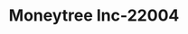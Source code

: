 ---
f_zip-code: 99336
f_state-code: WA
title: Moneytree Inc-22004
f_phone: 509-783-2274
f_city-only: Kennewick
f_address: 220 Vista Way Kennewick
f_location-unique-id: '22004'
slug: moneytree-inc-22004
updated-on: '2024-05-30T13:46:58.046Z'
created-on: '2024-05-30T13:36:59.803Z'
published-on: '2024-05-30T13:54:32.469Z'
f_city-state: cms/city/kennewick-wa.md
f_company: cms/company/moneytree-inc.md
f_state: cms/state/washington.md
layout: '[payday-loan].html'
tags: payday-loan
---